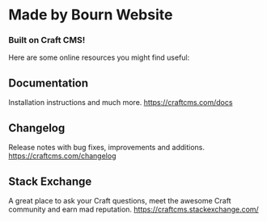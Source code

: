 # Made by Bourn Website

### Built on Craft CMS!

Here are some online resources you might find useful:


Documentation
-----------------------------------------------------------------
Installation instructions and much more.
https://craftcms.com/docs


Changelog
-----------------------------------------------------------------
Release notes with bug fixes, improvements and additions.
https://craftcms.com/changelog


Stack Exchange
-----------------------------------------------------------------
A great place to ask your Craft questions, meet the awesome Craft community and earn mad reputation.
https://craftcms.stackexchange.com/
